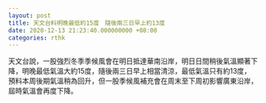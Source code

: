 ```yaml
---
layout: post
title: 天文台料明晚最低約15度　隨後兩三日早上約13度
date: 2020-12-13 21:23:40.000000000 +08:00
categories: rthk
---
```


天文台說，一股強烈冬季季候風會在明日抵達華南沿岸，明日日間稍後氣溫顯著下降，明晚最低氣溫大約15度，隨後兩三日早上相當清涼，最低氣溫只有約13度，預料本周後期氣溫稍為回升，但一股季候風補充會在周末至下周初影響廣東沿岸，屆時氣溫會再度下降。
